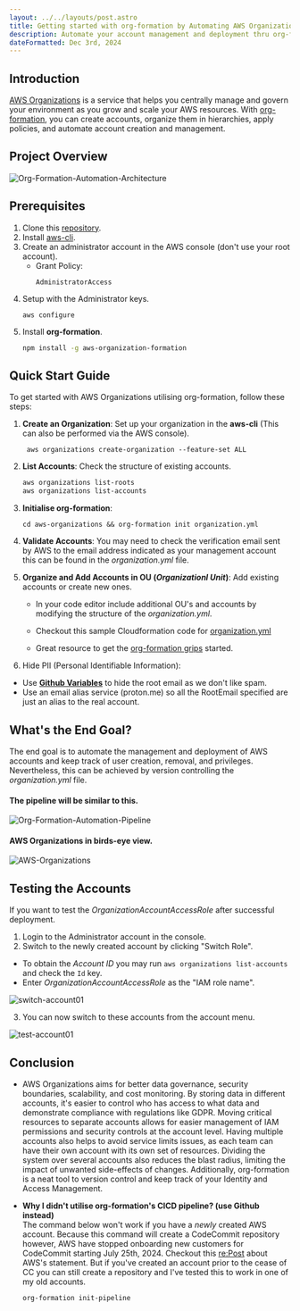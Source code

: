 ```yaml
---
layout: ../../layouts/post.astro
title: Getting started with org-formation by Automating AWS Organizations Deployment.
description: Automate your account management and deployment thru org-formation.
dateFormatted: Dec 3rd, 2024
---
```


## Introduction ##

[AWS Organizations](https://docs.aws.amazon.com/organizations/latest/userguide/orgs_introduction.html) is a service that helps you centrally manage and govern your environment as you grow and scale your AWS resources. With [org-formation](https://github.com/org-formation/org-formation-cli), you can create accounts, organize them in hierarchies, apply policies, and automate account creation and management. 

## Project Overview ##

![Org-Formation-Automation-Architecture](../../../public/assets/images/posts/org-formation/aws-organizations-crc.png)

## Prerequisites ##

1. Clone this [repository](https://github.com/araxia55/aws-organizations.git).
2. Install [aws-cli](https://docs.aws.amazon.com/cli/latest/userguide/getting-started-install.html).
3. Create an administrator account in the AWS console (don't use your root account).
    - Grant Policy:
      ```
      AdministratorAccess 
      ```
4. Setup with the Administrator keys. 
    ```
    aws configure
    ```
5. Install **org-formation**.
    ```bash
    npm install -g aws-organization-formation
    ```

## Quick Start Guide

To get started with AWS Organizations utilising org-formation, follow these steps:

1. **Create an Organization**: Set up your organization in the **aws-cli** (This can also be performed via the AWS console).
    ```
     aws organizations create-organization --feature-set ALL
     ```
2. **List Accounts**: Check the structure of existing accounts.
    ```bash
    aws organizations list-roots
    aws organizations list-accounts
    ```
3. **Initialise org-formation**: 
    ```
    cd aws-organizations && org-formation init organization.yml
    ```
4. **Validate Accounts**: You may need to check the verification email sent by AWS to the email address indicated as your management account this can be found in the *organization.yml* file.
5. **Organize and Add Accounts in OU (*Organizationl Unit*)**: Add existing accounts or create new ones. 
    - In your code editor include additional OU's and accounts by modifying the structure of the *organization.yml*.

    - Checkout this sample Cloudformation code for [organization.yml](https://github.com/araxia55/aws-organizations/blob/master/organization.yml)

    - Great resource to get the [org-formation grips](https://dev.to/oconijn/off-to-a-great-start-with-aws-organizations-1i74) started.

6. Hide PII (Personal Identifiable Information):

- Use [**Github Variables**](https://docs.github.com/en/actions/writing-workflows/choosing-what-your-workflow-does/store-information-in-variables) to hide the root email as we don't like spam.
- Use an email alias service (proton.me) so all the RootEmail specified are just an alias to the real account.

## What's the End Goal? ##
The end goal is to automate the management and deployment of AWS accounts and keep track of user creation, removal, and privileges. Nevertheless, this can be achieved by version controlling the *organization.yml* file.

#### The pipeline will be similar to this. ####
![Org-Formation-Automation-Pipeline](../../../public/assets/images/posts/org-formation/org-formation-pipeline.png)

#### AWS Organizations in birds-eye view. ####
![AWS-Organizations](../../../public/assets/images/posts/org-formation/my-aws-organizations.png)


## Testing the Accounts ##

If you want to test the *OrganizationAccountAccessRole* after successful deployment. 
1. Login to the Administrator account in the console.
2. Switch to the newly created account by clicking "Switch Role".
- To obtain the *Account ID* you may run `aws organizations list-accounts` and check the `Id` key.
- Enter *OrganizationAccountAccessRole* as the "IAM role name".

![switch-account01](../../../public/assets/images/posts/org-formation/switch-accounts01.png)

3. You can now switch to these accounts from the account menu.

![test-account01](../../../public/assets/images/posts/org-formation/aws-accounts-pane.png)

## Conclusion ##
- AWS Organizations aims for better data governance, security boundaries, scalability, and cost monitoring. By storing data in different accounts, it's easier to control who has access to what data and demonstrate compliance with regulations like GDPR. Moving critical resources to separate accounts allows for easier management of IAM permissions and security controls at the account level. Having multiple accounts also helps to avoid service limits issues, as each team can have their own account with its own set of resources. Dividing the system over several accounts also reduces the blast radius, limiting the impact of unwanted side-effects of changes. Additionally, org-formation is a neat tool to version control and keep track of your Identity and Access Management.

- **Why I didn't utilise org-formation's CICD pipeline? (use Github instead)**<br>
  The command below won't work if you have a *newly* created AWS account. 
  Because this command will create a CodeCommit repository however, AWS have stopped onboarding new customers for CodeCommit starting July 25th, 2024. Checkout this [re:Post](https://repost.aws/questions/QUqBTbjO2aSfebjm-yFzpb3A/cannot-create-first-repository-in-codecommit) about AWS's statement. But if you've created an account prior to the cease of CC you can still create a repository and I've tested this to work in one of my old accounts.
  ```
  org-formation init-pipeline
  ```
  </br>